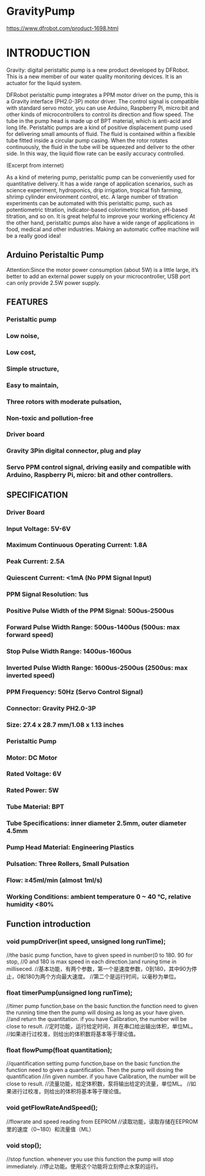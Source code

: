 # GravityPump

https://www.dfrobot.com/product-1698.html

# INTRODUCTION
Gravity: digital peristaltic pump is a new product developed by DFRobot. This is a new member of our water quality monitoring devices. It is an actuator for the liquid system.

DFRobot peristaltic pump integrates a PPM motor driver on the pump, this is a Gravity interface (PH2.0-3P) motor driver. The control signal is compatible with standard servo motor, you can use Arduino, Raspberry Pi, micro:bit and other kinds of microcontrollers to control its direction and flow speed. The tube in the pump head is made up of BPT material, which is anti-acid and long life.
Peristaltic pumps are a kind of positive displacement pump used for delivering small amounts of fluid. The fluid is contained within a flexible tube fitted inside a circular pump casing. When the rotor rotates continuously, the fluid in the tube will be squeezed and deliver to the other side. In this way, the liquid flow rate can be easily accuracy controlled.


(Excerpt from internet)


As a kind of metering pump, peristaltic pump can be conveniently used for quantitative delivery. It has a wide range of application scenarios, such as science experiment, hydroponics, drip irrigation, tropical fish farming, shrimp cylinder environment control, etc. A large number of titration experiments can be automated with this peristaltic pump, such as potentiometric titration, indicator-based colorimetric titration, pH-based titration, and so on. It is great helpful to improve your working efficiency
At the other hand, peristaltic pumps also have a wide range of applications in food, medical and other industries. Making an automatic coffee machine will be a really good idea!


## Arduino Peristaltic Pump
Attention:Since the motor power consumption (about 5W) is a little large, it’s better to add an external power supply on your microcontroller, USB port can only provide 2.5W power supply.
## FEATURES
### Peristaltic pump

### Low noise,
### Low cost,
### Simple structure,
### Easy to maintain,
### Three rotors with moderate pulsation,
### Non-toxic and pollution-free
### Driver board

### Gravity 3Pin digital connector, plug and play
### Servo PPM control signal, driving easily and compatible with Arduino, Raspberry Pi, micro: bit and other controllers.
## SPECIFICATION
### Driver Board

### Input Voltage: 5V-6V
### Maximum Continuous Operating Current: 1.8A
### Peak Current: 2.5A
### Quiescent Current: <1mA (No PPM Signal Input)
### PPM Signal Resolution: 1us
### Positive Pulse Width of the PPM Signal: 500us-2500us
### Forward Pulse Width Range: 500us-1400us (500us: max forward speed)
### Stop Pulse Width Range: 1400us-1600us
### Inverted Pulse Width Range: 1600us-2500us (2500us: max inverted speed)
### PPM Frequency: 50Hz (Servo Control Signal)
### Connector: Gravity PH2.0-3P
### Size: 27.4 x 28.7 mm/1.08 x 1.13 inches
### Peristaltic Pump

### Motor: DC Motor
### Rated Voltage: 6V
### Rated Power: 5W
### Tube Material: BPT
### Tube Specifications: inner diameter 2.5mm, outer diameter 4.5mm
### Pump Head Material: Engineering Plastics
### Pulsation: Three Rollers, Small Pulsation
### Flow: ≥45ml/min (almost 1ml/s)
### Working Conditions: ambient temperature 0 ~ 40 ℃, relative humidity <80%

## Function introduction
### void pumpDriver(int speed, unsigned long runTime);
//the basic pump function, have to given speed in number(0 to 180. 90 for stop,
//0 and 180 is max speed in each direction.)and runing time in milliseced.
//基本功能，有两个参数，第一个是速度参数，0到180，其中90为停止，0和180为两个方向最大速度。
//第二个是运行时间，以毫秒为单位。
### float timerPump(unsigned long runTime);
//timer pump function,base on the basic function.the function need to given the running time then the pump will dosing as long as your have given.
//and return the quantitation. if you have Calibration, the number will be close to result.
//定时功能，运行给定时间，并在串口给出输出体积，单位ML。
//如果进行过校准，则给出的体积数将基本等于理论值。

### float flowPump(float quantitation);
//quantification setting pump function,base on the basic function.the function need to given a quantification. Then the pump will dosing the quantification
//in given number. if you have Calibration, the number will be close to result.
//流量功能，给定体积数，泵将输出给定的流量，单位ML。
//如果进行过校准，则给出的体积将基本等于理论值。
### void getFlowRateAndSpeed();
//flowrate and speed reading from EEPROM
//读取功能，读取存储在EEPROM里的速度（0~180）和流量值（ML）
### void stop();
//stop function. whenever you use this function the pump will stop immediately.
//停止功能。使用这个功能将立刻停止水泵的运行。
